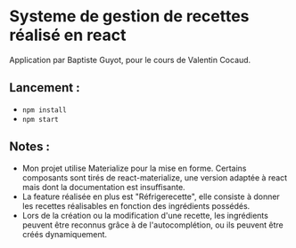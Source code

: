# Systeme de gestion de recettes réalisé en react
Application par Baptiste Guyot, pour le cours de Valentin Cocaud.
## Lancement :
* ```npm install```
* ```npm start```

## Notes : 
* Mon projet utilise Materialize pour la mise en forme. Certains composants sont tirés de react-materialize, une version adaptée à react mais dont la documentation est insuffisante.
* La feature réalisée en plus est "Réfrigerecette", elle consiste à donner les recettes réalisables en fonction des ingrédients possédés.
* Lors de la création ou la modification d'une recette, les ingrédients peuvent être reconnus grâce à de l'autocomplétion, ou ils peuvent être créés dynamiquement.